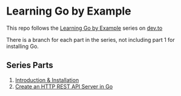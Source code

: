# Learning Go by Example

This repo follows the [Learning Go by Example](https://dev.to/aurelievache/series/13751) series on [dev.to](https://dev.to)

There is a branch for each part in the series, not including part 1 for installing Go.

## Series Parts

1. [Introduction & Installation](https://dev.to/aurelievache/learning-go-by-examples-introduction-448n)
2. [Create an HTTP REST API Server in Go](https://dev.to/aurelievache/learning-go-by-examples-part-2-create-an-http-rest-api-server-in-go-1cdm)

